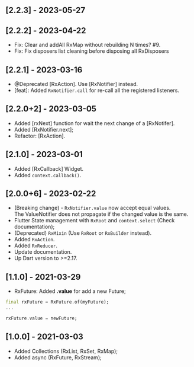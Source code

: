 ## [2.2.3] - 2023-05-27

## [2.2.2] - 2023-04-22
* Fix: Clear and addAll RxMap without rebuilding N times? #9.
* Fix: Fix disposers list cleaning before disposing all RxDisposers

## [2.2.1] - 2023-03-16
* @Deprecated [RxAction]. Use [RxNotifier] instead.
* [feat]: Added `RxNotifier.call` for re-call all the registered listeners.

## [2.2.0+2] - 2023-03-05
* Added [rxNext] function for wait the next change of a [RxNotifer].
* Added [RxNotifier.next];
* Refactor: [RxAction].

## [2.1.0] - 2023-03-01
* Added [RxCallback] Widget.
* Added `context.callback()`. 

## [2.0.0+6] - 2023-02-22

* (Breaking change) - `RxNotifier.value` now accept equal values. <br>
The ValueNotifier does not propagate if the changed value is the same.
* Flutter State management with `RxRoot` and `context.select` (Check documentation);
* (Deprecated) `RxMixin` (Use `RxRoot` or `RxBuilder` instead).
* Added `RxAction`.
* Added `RxReducer`.
* Update documentation.
* Up Dart version to >=2.17.


## [1.1.0] - 2021-03-29

* RxFuture: Added **.value** for add a new Future;
```dart
final rxFuture = RxFuture.of(myFuture);
...

rxFuture.value = newFuture;
```
## [1.0.0] - 2021-03-03

* Added Collections (RxList, RxSet, RxMap);
* Added async (RxFuture, RxStream);

